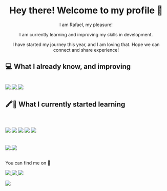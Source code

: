 <h1 align="center">
Hey there! Welcome to my profile 👋
</h1>

<p align="center">
 I am Rafael, my pleasure! 
</p>

<p align="center">
 I am currently learning and improving my skills in development.
</p>

<p align="center">
I have started my journey this year, and I am loving that. Hope we can connect and share experience! 
<br>



## 💻 What I already know, and improving
<br>

<a href="https://img.shields.io/badge/HTML5-E34F26?style=for-the-badge&logo=html5&logoColor=white">
  <img src="https://img.shields.io/badge/HTML5-E34F26?style=for-the-badge&logo=html5&logoColor=white">
<a>
<a href="https://img.shields.io/badge/CSS3-1572B6?style=for-the-badge&logo=css3&logoColor=white">
  <img src="https://img.shields.io/badge/CSS3-1572B6?style=for-the-badge&logo=css3&logoColor=white">
<a>
<a href="https://img.shields.io/badge/JavaScript-323330?style=for-the-badge&logo=javascript&logoColor=F7DF1E">
  <img src="https://img.shields.io/badge/JavaScript-323330?style=for-the-badge&logo=javascript&logoColor=F7DF1E">
</a>



## 🖍📐 What I currently started learning
<br>
<br>
<a href="	https://img.shields.io/badge/React-20232A?style=for-the-badge&logo=react&logoColor=61DAFB">
  <img src="	https://img.shields.io/badge/React-20232A?style=for-the-badge&logo=react&logoColor=61DAFB"></a>
<a href="	https://img.shields.io/badge/Sass-CC6699?style=for-the-badge&logo=sass&logoColor=white">
  <img src="	https://img.shields.io/badge/Sass-CC6699?style=for-the-badge&logo=sass&logoColor=white"></a>
  <a href="https://img.shields.io/badge/TypeScript-007ACC?style=for-the-badge&logo=typescript&logoColor=white">
  <img src="https://img.shields.io/badge/TypeScript-007ACC?style=for-the-badge&logo=typescript&logoColor=white"></a>
  <a href="https://img.shields.io/badge/Node.js-339933?style=for-the-badge&logo=nodedotjs&logoColor=white">
  <img src="https://img.shields.io/badge/Node.js-339933?style=for-the-badge&logo=nodedotjs&logoColor=white"></a>
  <a href="	https://img.shields.io/badge/Python-3776AB?style=for-the-badge&logo=python&logoColor=white">
  <img src="	https://img.shields.io/badge/Python-3776AB?style=for-the-badge&logo=python&logoColor=white"></a>




<br>

<br>
<br>





<a href="https://github.com/rafaxtd/github-readme-stats">
  <img align="center" src="https://github-readme-stats.vercel.app/api?username=rafaxtd&show_icons=true&theme=dracula" />
</a>

<a href="https://github.com/rafaxtd/github-readme-stats">
  <img align="center" src="https://github-readme-stats.vercel.app/api/top-langs/?username=rafaxtd&layout=compact&theme=dracula" />
</a>



<br>
<br>

You can find me on 📱 

<a href="https://www.linkedin.com/in/rafaeldomingues91/" rel="nofollow"><img src="	https://img.shields.io/badge/LinkedIn-0077B5?style=for-the-badge&logo=linkedin&logoColor=white" >
</a>
<a href="https://www.instagram.com/rafaxtd/" rel="nofollow"><img src="https://img.shields.io/badge/Instagram-E4405F?style=for-the-badge&logo=instagram&logoColor=white">
</a>
<a href="https://discord.com/users/280489334312796160" rel="nofollow"><img src="	https://img.shields.io/badge/Discord-7289DA?style=for-the-badge&logo=discord&logoColor=white">

</a>

<a href="rafatomas@gmail.com" type="email" target="rafatomas@gmail.com" rel="nofollow"><img src="https://img.shields.io/badge/Gmail-D14836?style=for-the-badge&logo=gmail&logoColor=white">

</a>

